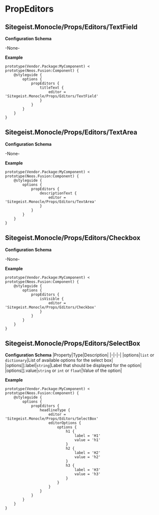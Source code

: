 # PropEditors

## Sitegeist.Monocle/Props/Editors/TextField

**Configuration Schema**

-None-

**Example**
```
prototype(Vendor.Package:MyComponent) < prototype(Neos.Fusion:Component) {
	@styleguide {
        options {
            propEditors {
                titleText {
                    editor = 'Sitegeist.Monocle/Props/Editors/TextField'
                }
            }
        }
    }
}
```

## Sitegeist.Monocle/Props/Editors/TextArea

**Configuration Schema**

-None-

**Example**
```
prototype(Vendor.Package:MyComponent) < prototype(Neos.Fusion:Component) {
	@styleguide {
        options {
            propEditors {
                descriptionText {
                    editor = 'Sitegeist.Monocle/Props/Editors/TextArea'
                }
            }
        }
    }
}
```

## Sitegeist.Monocle/Props/Editors/Checkbox

**Configuration Schema**

-None-

**Example**
```
prototype(Vendor.Package:MyComponent) < prototype(Neos.Fusion:Component) {
	@styleguide {
        options {
            propEditors {
                isVisible {
                    editor = 'Sitegeist.Monocle/Props/Editors/Checkbox'
                }
            }
        }
    }
}
```

## Sitegeist.Monocle/Props/Editors/SelectBox

**Configuration Schema**
|Property|Type|Description|
|-|-|-|
|options|`list` or `dictionary`|List of available options for the select box|
|options[].label|`string`|Label that should be displayed for the option|
|options[].value|`string` or `int` or `float`|Value of the option|

**Example**
```
prototype(Vendor.Package:MyComponent) < prototype(Neos.Fusion:Component) {
	@styleguide {
        options {
            propEditors {
                headlineType {
                    editor = 'Sitegeist.Monocle/Props/Editors/SelectBox'
                    editorOptions {
                        options {
                            h1 {
                                label = 'H1'
                                value = 'h1'
                            }
                            h2 {
                                label = 'H2'
                                value = 'h2'
                            }
                            h3 {
                                label = 'H3'
                                value = 'h3'
                            }
                        }
                    }
                }
            }
        }
    }
}
```
